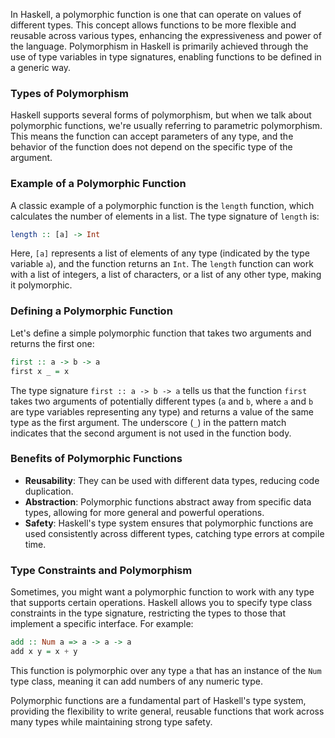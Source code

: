 In Haskell, a polymorphic function is one that can operate on values of different types. This concept allows functions to be more flexible and reusable across various types, enhancing the expressiveness and power of the language. Polymorphism in Haskell is primarily achieved through the use of type variables in type signatures, enabling functions to be defined in a generic way.

### Types of Polymorphism

Haskell supports several forms of polymorphism, but when we talk about polymorphic functions, we're usually referring to parametric polymorphism. This means the function can accept parameters of any type, and the behavior of the function does not depend on the specific type of the argument.

### Example of a Polymorphic Function

A classic example of a polymorphic function is the `length` function, which calculates the number of elements in a list. The type signature of `length` is:

```haskell
length :: [a] -> Int
```

Here, `[a]` represents a list of elements of any type (indicated by the type variable `a`), and the function returns an `Int`. The `length` function can work with a list of integers, a list of characters, or a list of any other type, making it polymorphic.

### Defining a Polymorphic Function

Let's define a simple polymorphic function that takes two arguments and returns the first one:

```haskell
first :: a -> b -> a
first x _ = x
```

The type signature `first :: a -> b -> a` tells us that the function `first` takes two arguments of potentially different types (`a` and `b`, where `a` and `b` are type variables representing any type) and returns a value of the same type as the first argument. The underscore (`_`) in the pattern match indicates that the second argument is not used in the function body.

### Benefits of Polymorphic Functions

- **Reusability**: They can be used with different data types, reducing code duplication.
- **Abstraction**: Polymorphic functions abstract away from specific data types, allowing for more general and powerful operations.
- **Safety**: Haskell's type system ensures that polymorphic functions are used consistently across different types, catching type errors at compile time.

### Type Constraints and Polymorphism

Sometimes, you might want a polymorphic function to work with any type that supports certain operations. Haskell allows you to specify type class constraints in the type signature, restricting the types to those that implement a specific interface. For example:

```haskell
add :: Num a => a -> a -> a
add x y = x + y
```

This function is polymorphic over any type `a` that has an instance of the `Num` type class, meaning it can add numbers of any numeric type.

Polymorphic functions are a fundamental part of Haskell's type system, providing the flexibility to write general, reusable functions that work across many types while maintaining strong type safety.
